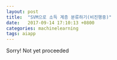 ```yaml
---
layout: post
title:  "SVM으로 소득 계층 분류하기(비진행중)"
date:   2017-09-14 17:10:13 +0800
categories: machinelearning
tags: aiapp
---
```

Sorry! Not yet proceeded